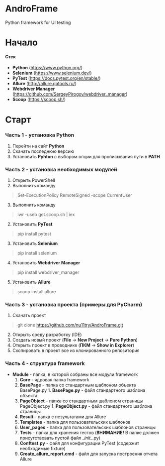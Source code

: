 # AndroFrame
Python framework for UI testing

# Начало
#### Стек
* **Python** (https://www.python.org/)
* **Selenium** (https://www.selenium.dev/)
* **PyTest** (https://docs.pytest.org/en/stable/)
* **Allure** (http://allure.qatools.ru/)
* **Webdriver Manager** (https://github.com/SergeyPirogov/webdriver_manager)
* **Scoop** (https://scoop.sh/)

# Старт
### Часть 1 - установка Python
1. Перейти на сайт **Python**
2. Скачать последнюю версию
3. Установить **Pyhton** с выбором опции для прописывания пути в **PATH**

### Часть 2 - установка необходимых модулей
1. Открыть PowerShell
2. Выполнить команду
> Set-ExecutionPolicy RemoteSigned -scope CurrentUser
3. Выполнить команду
> iwr -useb get.scoop.sh | iex
2. Установить **PyTest** 
> pip install pytest
3. Установить **Selenium** 
> pip install selenium
4. Установить **Webdriver Manager** 
> pip install webdriver_manager
5. Установить **Allure** 
> scoop install allure

### Часть 3 - установка проекта (примеры для PyCharm)
1. Скачать проект 
> git clone https://github.com/nu11try/AndroFrame.git
2. Открыть среду разработку (IDE)
3. Создать новый проект (**File** -> **New Project** -> **Pure Python**)
4. Открыть проект в проводнике (**ПКМ** -> **Show in Explorer**)
5. Скопировать в проект все из клонированного репозитория

### Часть 4 - структура framework
+ **Module** - папка, в которой собраны все модули framework
   1. **Core** - ядровая папка framework
     1. **BasePage** - папка со стандартным шаблоном объекта BasePage.py
       1. **BasePage.py** - файл стандартного шаблона объекта
     2. **PageObject** - папка со стандартным шаблоном страницы PageObject.py
       1. **PageObject.py** - файл стандартного шаблона страницы
   2. **Result** - папка с пезультатами для Allure
   3. **Templates** - папка для пользовательских шаблонов
     1. **User_pages** - папка для пользовательских шаблонов страницы
   4. **Tests** - папка для хранения тестов (**ВНИМАНИЕ!** В папке должен присутствовать пустой файл \__init__.py)
   5. **Conftest.py** - файл для конфигурации PyTest (содержит необходимые fixture)
   6. **Create_allure_report.cmd** - файл для запуска построения отчета Allure

